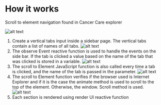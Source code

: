 # How it works
Scroll to element navigation found in Cancer Care explorer

![alt text](https://github.com/epi-interactive/Cancer_care-navigation/blob/master/navigation%20cancer%20care.PNG?raw=true)
1. Create a vertical tabs input inside a sidebar page. The vertical tabs contain a list of names of all tabs.
![alt text](https://github.com/epi-interactive/Cancer_care-navigation/blob/master/vertical%20tab.PNG?raw=true)
2. The observe Event reactive function is used to handle the events on the side bar. If the tab is clicked a value based on the name of the tab that was clicked is stored in a variable.
![alt text](https://github.com/epi-interactive/Cancer_care-navigation/blob/master/server.PNG?raw=true)
3. The scroll to Element JavaScript function is also called every time a tab is clicked, and the name of the tab is passed in the parameter.
![alt text](https://github.com/epi-interactive/Cancer_care-navigation/blob/master/scroll.PNG?raw=true)
4. The scroll to Element function verifies if the browser used is Internet Explorer and if it is the case the animate method is used to scroll to the top of the element. Otherwise, the window. Scroll method is used.
![alt text](https://github.com/epi-interactive/Cancer_care-navigation/blob/master/render.PNG?raw=true)
5. Each section is rendered using render UI reactive function 
